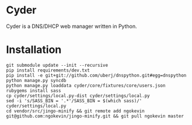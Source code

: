 Cyder
=====

Cyder is a DNS/DHCP web manager written in Python.

Installation
============

```
git submodule update --init --recursive
pip install requirements/dev.txt
pip install -e git+git://github.com/uberj/dnspython.git#egg=dnspython
python manage.py syncdb
python manage.py loaddata cyder/core/fixtures/core/users.json
rubygems install sass
cp cyder/settings/local.py-dist cyder/settings/local.py
sed -i 's/SASS_BIN = '.*'/SASS_BIN = $(which sass)/' cyder/settings/local.py
cd vendor/src/jingo-minify && git remote add ngokevin git@github.com:ngokevin/jingo-minify.git && git pull ngokevin master
```
